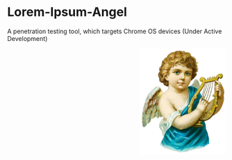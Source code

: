 # Lorem-Ipsum-Angel
A penetration testing tool, which targets Chrome OS devices (Under Active Development)
<p align="right">
  <img src="https://github.com/SightDev/Lorem-Ipsum-Angel/blob/main/SITE.png" alt="Description" width="200"/>
</p>
